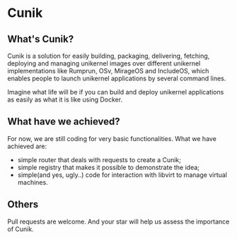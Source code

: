 # Cunik

## What's Cunik?

Cunik is a solution for easily building, packaging, delivering,  fetching, deploying and managing unikernel images over different  unikernel implementations like Rumprun, OSv, MirageOS and IncludeOS,  which enables people to launch unikernel applications by several command lines.

Imagine what life will be if you can build and deploy unikernel applications as easily as what it is like using Docker.

## What have we achieved?

For now,  we are still coding for very basic functionalities. What we have achieved are:

* simple router that deals with requests to create a Cunik;
* simple registry that makes it possible to demonstrate the idea;
* simple(and yes, ugly..) code for interaction with libvirt to manage virtual machines.

## Others

Pull requests are welcome. And your star will help us assess the importance of Cunik.
